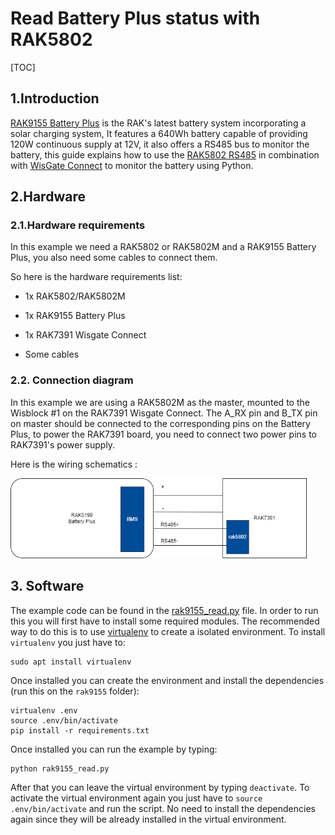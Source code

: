 # Read Battery Plus status with RAK5802

[TOC]

## 1.Introduction

[RAK9155 Battery Plus](https://docs.rakwireless.com/Product-Categories/Accessories/RAK9155/Quickstart/#overview) is the RAK's latest battery system incorporating a solar charging system, It features a 640Wh battery capable of providing 120W continuous supply at 12V, it also offers a RS485 bus to monitor the battery, this guide explains how to use the [RAK5802 RS485](https://store.rakwireless.com/collections/wisblock-interface/products/rak5802-rs485-interface) in combination with [WisGate Connect](https://docs.rakwireless.com/Product-Categories/WisGate/RAK7391/Overview/#product-description) to monitor the battery using Python.



## 2.Hardware

### 2.1.Hardware requirements

In this example we need a RAK5802 or RAK5802M and a RAK9155 Battery Plus, you also need some cables to connect them.

So here is the hardware requirements list:

- 1x RAK5802/RAK5802M

- 1x RAK9155 Battery Plus

- 1x RAK7391 Wisgate Connect

- Some cables

### 2.2. Connection diagram

In this example we are using a RAK5802M as the master, mounted to the Wisblock #1 on the RAK7391 Wisgate Connect. The A_RX pin and B_TX pin on master should be connected to the corresponding pins on the Battery Plus, to power the RAK7391 board, you need to connect two power pins to RAK7391's power supply.

Here is the wiring schematics :



<img src="assets/setup.PNG" alt="Connections" style="zoom: 67%;" />



## 3. Software

The example code can be found in the [rak9155_read.py](rak9155_read.py) file. In order to run this you will first have to install some required modules. The recommended way to do this is to use [virtualenv](https://virtualenv.pypa.io/en/latest/) to create a isolated environment. To install `virtualenv` you just have to:

```
sudo apt install virtualenv
```

Once installed you can create the environment and install the dependencies (run this on the `rak9155` folder):

```
virtualenv .env
source .env/bin/activate
pip install -r requirements.txt
```

Once installed you can run the example by typing:

```
python rak9155_read.py
```

After that you can leave the virtual environment by typing `deactivate`. To activate the virtual environment again you just have to `source .env/bin/activate` and run the script. No need to install the dependencies again since they will be already installed in the virtual environment.
